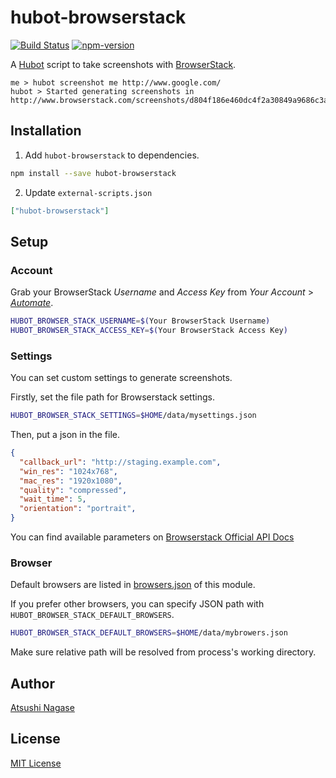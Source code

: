 hubot-browserstack
==================

[![Build Status][travis-badge]][travis]
[![npm-version][npm-badge]][npm]

A [Hubot] script to take screenshots with [BrowserStack].


```
me > hubot screenshot me http://www.google.com/
hubot > Started generating screenshots in http://www.browserstack.com/screenshots/d804f186e460dc4f2a30849a9686c3a8c4276c21
```

Installation
------------

1. Add `hubot-browserstack` to dependencies.

  ```bash
  npm install --save hubot-browserstack
  ```

2. Update `external-scripts.json`

  ```json
  ["hubot-browserstack"]
  ```

Setup
-----

### Account

Grab your BrowserStack _Username_ and _Access Key_ from _Your Account_ > _[Automate]_.

```bash
HUBOT_BROWSER_STACK_USERNAME=$(Your BrowserStack Username)
HUBOT_BROWSER_STACK_ACCESS_KEY=$(Your BrowserStack Access Key)
```

### Settings

You can set custom settings to generate screenshots.

Firstly, set the file path for Browserstack settings.

```bash
HUBOT_BROWSER_STACK_SETTINGS=$HOME/data/mysettings.json
```

Then, put a json in the file.

```json
{
  "callback_url": "http://staging.example.com",
  "win_res": "1024x768",
  "mac_res": "1920x1080",
  "quality": "compressed",
  "wait_time": 5,
  "orientation": "portrait",
}
```

You can find available parameters on [Browserstack Official API Docs](http://www.browserstack.com/screenshots/api#generate-screenshots)

### Browser

Default browsers are listed in [browsers.json] of this module.

If you prefer other browsers, you can specify JSON path with `HUBOT_BROWSER_STACK_DEFAULT_BROWSERS`.

```bash
HUBOT_BROWSER_STACK_DEFAULT_BROWSERS=$HOME/data/mybrowers.json
```

Make sure relative path will be resolved from process's working directory.

Author
------

[Atsushi Nagase]

License
-------

[MIT License]

[Automate]: https://www.browserstack.com/accounts/automate
[Hubot]: https://hubot.github.com/
[BrowserStack]: https://www.browserstack.com/
[browsers.json]: src/data/browsers.json
[Atsushi Nagase]: http://ngs.io/
[MIT License]: LICENSE
[travis-badge]: https://travis-ci.org/ngs/hubot-browserstack.svg?branch=master
[npm-badge]: http://img.shields.io/npm/v/hubot-browserstack.svg
[travis]: https://travis-ci.org/ngs/hubot-browserstack
[npm]: https://www.npmjs.org/package/hubot-browserstack
